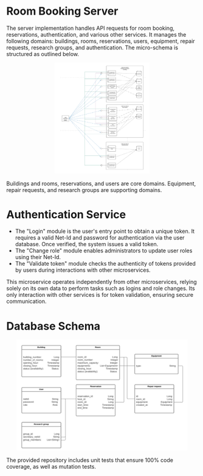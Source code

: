 # Room Booking Server
The server implementation handles API requests for room booking, reservations, authentication, and various other services. It manages the following domains: buildings, rooms, reservations, users, equipment, repair requests, research groups, and authentication. The micro-schema is structured as outlined below.

<p align="center">
    <img src="assets/microservice-architecture.png" alt="drawing" width="250"/>
</p>

Buildings and rooms, reservations, and users are core domains. Equipment, repair requests, and research groups are supporting domains.

# Authentication Service 
* The "Login" module is the user's entry point to obtain a unique token. It requires a valid Net-Id and password for authentication via the user database. Once verified, the system issues a valid token.
* The "Change role" module enables administrators to update user roles using their Net-Id.
* The "Validate token" module checks the authenticity of tokens provided by users during interactions with other microservices.

This microservice operates independently from other microservices, relying solely on its own data to perform tasks such as logins and role changes. Its only interaction with other services is for token validation, ensuring secure communication.


# Database Schema 
<p align="center">
    <img src="assets/database-schema.png" alt="drawing" width="450"/>
</p>

The provided repository includes unit tests that ensure 100% code coverage, as well as mutation tests.






